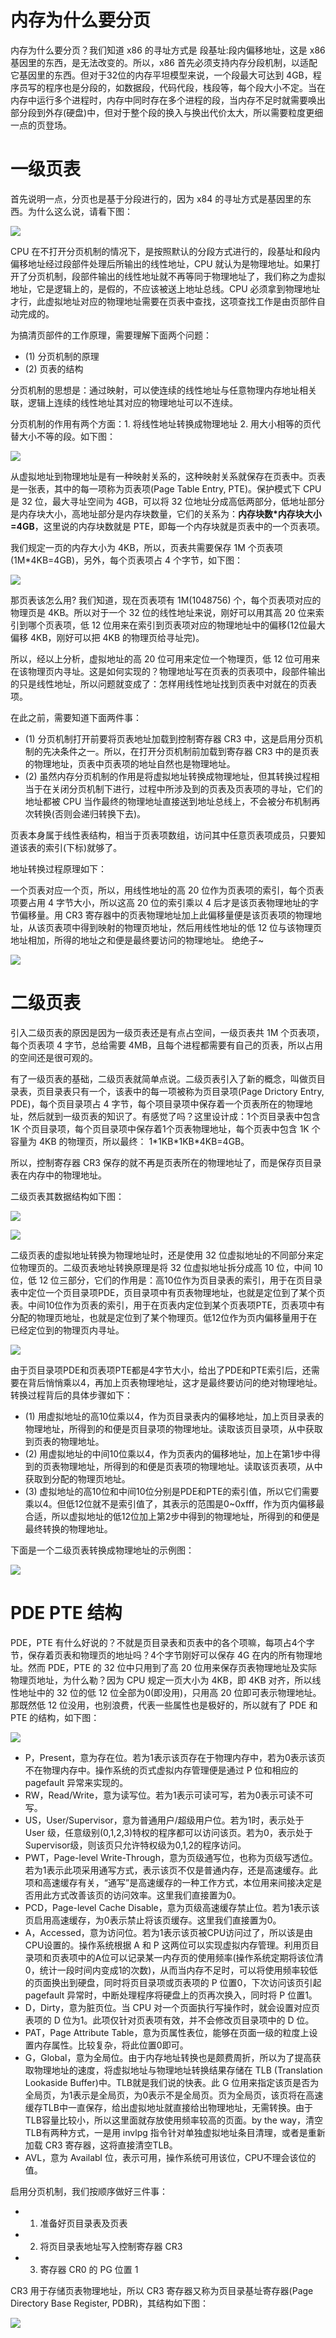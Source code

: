 # 内存为什么要分页
内存为什么要分页？我们知道 x86 的寻址方式是 段基址:段内偏移地址，这是 x86 基因里的东西，是无法改变的。所以，x86 首先必须支持内存分段机制，以适配它基因里的东西。但对于32位的内存平坦模型来说，一个段最大可达到 4GB，程序员写的程序也是分段的，如数据段，代码代段，栈段等，每个段大小不定。当在内存中运行多个进程时，内存中同时存在多个进程的段，当内存不足时就需要唤出部分段到外存(硬盘)中，但对于整个段的换入与换出代价太大，所以需要粒度更细一点的页登场。

# 一级页表
首先说明一点，分页也是基于分段进行的，因为 x84 的寻址方式是基因里的东西。为什么这么说，请看下图：

![](images/Snipaste_2023-04-19_09-48-48.png)

CPU 在不打开分页机制的情况下，是按照默认的分段方式进行的，段基址和段内偏移地址经过段部件处理后所输出的线性地址，CPU 就认为是物理地址。如果打开了分页机制，段部件输出的线性地址就不再等同于物理地址了，我们称之为虚拟地址，它是逻辑上的，是假的，不应该被送上地址总线。CPU 必须拿到物理地址才行，此虚拟地址对应的物理地址需要在页表中查找，这项查找工作是由页部件自动完成的。

为搞清页部件的工作原理，需要理解下面两个问题：
- (1) 分页机制的原理
- (2) 页表的结构

分页机制的思想是：通过映射，可以使连续的线性地址与任意物理内存地址相关联，逻辑上连续的线性地址其对应的物理地址可以不连续。

分页机制的作用有两个方面：1. 将线性地址转换成物理地址 2. 用大小相等的页代替大小不等的段。如下图：

![](images/Snipaste_2023-04-19_10-02-56.png)

从虚拟地址到物理地址是有一种映射关系的，这种映射关系就保存在页表中。页表是一张表，其中的每一项称为页表项(Page Table Entry, PTE)。保护模式下 CPU 是 32 位，最大寻址空间为 4GB，可以将 32 位地址分成高低两部分，低地址部分是内存块大小，高地址部分是内存块数量，它们的关系为：**内存块数\*内存块大小=4GB**，这里说的内存块数就是 PTE，即每一个内存块就是页表中的一个页表项。

我们规定一页的内存大小为 4KB，所以，页表共需要保存 1M 个页表项(1M\*4KB=4GB)，另外，每个页表项占 4 个字节，如下图：

![](images/Snipaste_2023-04-19_11-16-56.png)

那页表该怎么用? 我们知道，现在页表项有 1M(1048756) 个，每个页表项对应的物理页是 4KB。所以对于一个 32 位的线性地址来说，刚好可以用其高 20 位来索引到哪个页表项，低 12 位用来在索引到页表项对应的物理地址中的偏移(12位最大偏移 4KB，刚好可以把 4KB 的物理页给寻址完)。

所以，经以上分析，虚拟地址的高 20 位可用来定位一个物理页，低 12 位可用来在该物理页内寻址。这是如何实现的？物理地址写在页表的页表项中，段部件输出的只是线性地址，所以问题就变成了：怎样用线性地址找到页表中对就在的页表项。

在此之前，需要知道下面两件事：

- (1) 分页机制打开前要将页表地址加载到控制寄存器 CR3 中，这是启用分页机制的先决条件之一。所以，在打开分页机制前加载到寄存器 CR3 中的是页表的物理地址，页表中页表项的地址自然也是物理地址。
- (2) 虽然内存分页机制的作用是将虚拟地址转换成物理地址，但其转换过程相当于在关闭分页机制下进行，过程中所涉及到的页表及页表项的寻址，它们的地址都被 CPU 当作最终的物理地址直接送到地址总线上，不会被分布机制再次转换(否则会递归转换下去)。

页表本身属于线性表结构，相当于页表项数组，访问其中任意页表项成员，只要知道该表的索引(下标)就够了。

地址转换过程原理如下：

一个页表对应一个页，所以，用线性地址的高 20 位作为页表项的索引，每个页表项要占用 4 字节大小，所以这高 20 位的索引乘以 4 后才是该页表物理地址的字节偏移量。用 CR3 寄存器中的页表物理地址加上此偏移量便是该页表项的物理地址，从该页表项中得到映射的物理页地址，然后用线性地址的低 12 位与该物理页地址相加，所得的地址之和便是最终要访问的物理地址。  绝绝子~

![](images/Snipaste_2023-04-19_13-46-09.png)

# 二级页表
引入二级页表的原因是因为一级页表还是有点占空间，一级页表共 1M 个页表项，每个页表项 4 字节，总给需要 4MB，且每个进程都需要有自己的页表，所以占用的空间还是很可观的。

有了一级页表的基础，二级页表就简单点说。二级页表引入了新的概念，叫做页目录表，页目录表只有一个，该表中的每一项被称为页目录项(Page Drictory Entry, PDE)，每个页目录项占 4 字节，每个项目录项中保存着一个页表所在的物理地址，然后就到一级页表的知识了。有感觉了吗？这里设计成：1个页目录表中包含 1K 个页目录项，每个页目录项中保存着1个页表物理地址，每个页表中包含 1K 个容量为 4KB 的物理页，所以最终： 1\*1KB\*1KB\*4KB=4GB。

所以，控制寄存器 CR3 保存的就不再是页表所在的物理地址了，而是保存页目录表在内存中的物理地址。

二级页表其数据结构如下图：

![](images/Snipaste_2023-04-19_13-38-43.png)

![](images/Snipaste_2023-06-13_22-46-23.png)

二级页表的虚拟地址转换为物理地址时，还是使用 32 位虚拟地址的不同部分来定位物理页的。二级页表地址转换原理是将 32 位虚拟地址拆分成高 10 位，中间 10 位，低 12 位三部分，它们的作用是：高10位作为页目录表的索引，用于在页目录表中定位一个页目录项PDE，页目录项中有页表物理地址，也就是定位到了某个页表。中间10位作为页表的索引，用于在页表内定位到某个页表项PTE，页表项中有分配的物理页地址，也就是定位到了某个物理页。低12位作为页内偏移量用于在已经定位到的物理页内寻址。

![](images/Snipaste_2023-04-19_14-39-44.png)

由于页目录项PDE和页表项PTE都是4字节大小，给出了PDE和PTE索引后，还需要在背后悄悄乘以4，再加上页表物理地址，这才是最终要访问的绝对物理地址。转换过程背后的具体步骤如下：
- (1) 用虚拟地址的高10位乘以4，作为页目录表内的偏移地址，加上页目录表的物理地址，所得到的和便是页目录项的物理地址。读取该页目录项，从中获取到页表的物理地址。
- (2) 用虚拟地址的中间10位乘以4，作为页表内的偏移地址，加上在第1步中得到的页表物理地址，所得到的和便是页表项的物理地址。读取该页表项，从中获取到分配的物理页地址。
- (3) 虚拟地址的高10位和中间10位分别是PDE和PTE的索引值，所以它们需要乘以4。但低12位就不是索引值了，其表示的范围是0~0xfff，作为页内偏移最合适，所以虚拟地址的低12位加上第2步中得到的物理地址，所得到的和便是最终转换的物理地址。

下面是一个二级页表转换成物理地址的示例图：

![](images/Snipaste_2023-04-19_14-48-21.png)

# PDE PTE 结构
PDE，PTE 有什么好说的？不就是页目录表和页表中的各个项嘛，每项占4个字节，保存着页表和物理页的地址吗？4个字节刚好可以保存 4G 在内的所有物理地址。然而 PDE，PTE 的 32 位中只用到了高 20 位用来保存页表物理地址及实际物理页地址，为什么勒？因为 CPU 规定一页大小为 4KB，即 4KB 对齐，所以线性地址中的 32 位的低 12 位全部为0(即没用)，只用高 20 位即可表示物理地址。那既然低 12 位没用，也别浪费，代表一些属性也是极好的，所以就有了 PDE 和 PTE 的结构，如下图：

![](images/Snipaste_2023-04-19_15-21-27.png)

- P，Present，意为存在位。若为1表示该页存在于物理内存中，若为0表示该页不在物理内存中。操作系统的页式虚拟内存管理便是通过 P 位和相应的 pagefault 异常来实现的。
- RW，Read/Write，意为读写位。若为1表示可读可写，若为0表示可读不可写。
- US，User/Supervisor，意为普通用户/超级用户位。若为1时，表示处于 User 级，任意级别(0,1,2,3)特权的程序都可以访问该页。若为0，表示处于 Supervisor级，则该页只允许特权级为0,1,2的程序访问。
- PWT，Page-level Write-Through，意为页级通写位，也称为页级写透位。若为1表示此项采用通写方式，表示该页不仅是普通内存，还是高速缓存。此项和高速缓存有关，“通写”是高速缓存的一种工作方式，本位用来间接决定是否用此方式改善该页的访问效率。这里我们直接置为0。
- PCD，Page-level Cache Disable，意为页级高速缓存禁止位。若为1表示该页启用高速缓存，为0表示禁止将该页缓存。这里我们直接置为0。
- A，Accessed，意为访问位。若为1表示该页被CPU访问过了，所以该是由CPU设置的。操作系统根据 A 和 P 这两位可以实现虚拟内存管理。利用页目录项和页表项中的A位可以记录某一内存页的使用频率(操作系统定期将该位清0，统计一段时间内变成1的次数)，从而当内存不足时，可以将使用频率较低的页面换出到硬盘，同时将页目录项或页表项的 P 位置0，下次访问该页引起 pagefault 异常时，中断处理程序将硬盘上的页再次换入，同时将 P 位置1。
- D，Dirty，意为脏页位。当 CPU 对一个页面执行写操作时，就会设置对应页表项的 D 位为1。此项仅针对页表项有效，并不会修改页目录项中的 D 位。
- PAT，Page Attribute Table，意为页属性表位，能够在页面一级的粒度上设置内存属性。比较复杂，将此位置0即可。
- G，Global，意为全局位。由于内存地址转换也是颇费周折，所以为了提高获取物理地址的速度，将虚拟地址与物理地址转换结果存储在 TLB (Translation Lookaside Buffer)中。TLB就是我们说的快表。此 G 位用来指定该页是否为全局页，为1表示是全局页，为0表示不是全局页。页为全局页，该页将在高速缓存TLB中一直保存，给出虚拟地址就直接给出物理地址，无需转换。由于TLB容量比较小，所以这里面就存放使用频率较高的页面。by the way，清空TLB有两种方式，一是用 invlpg 指令针对单独虚拟地址条目清理，或者是重新加载 CR3 寄存器，这将直接清空TLB。
- AVL，意为 Availabl 位，表示可用，操作系统可用该位，CPU不理会该位的值。

启用分页机制，我们按顺序做好三件事：
- 1. 准备好页目录表及页表
- 2. 将页目录表地址写入控制寄存器 CR3
- 3. 寄存器 CR0 的 PG 位置 1

CR3 用于存储页表物理地址，所以 CR3 寄存器又称为页目录基址寄存器(Page Directory Base Register, PDBR)，其结构如下图：

![](images/Snipaste_2023-04-19_21-03-48.png)


